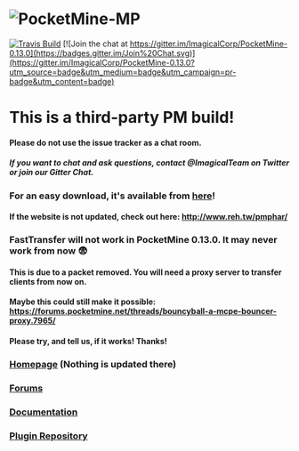 # ![PocketMine-MP](http://cdn.pocketmine.net/img/PocketMine-MP-h.png)

[![Travis Build](https://travis-ci.org/ImagicalCorp/PocketMine-0.13.0.svg)](https://travis-ci.org/ImagicalCorp/PocketMine-0.13.0)
[![Join the chat at https://gitter.im/ImagicalCorp/PocketMine-0.13.0](https://badges.gitter.im/Join%20Chat.svg)](https://gitter.im/ImagicalCorp/PocketMine-0.13.0?utm_source=badge&utm_medium=badge&utm_campaign=pr-badge&utm_content=badge)

# This is a third-party PM build! 

#### Please do not use the issue tracker as a chat room.
##### If you want to chat and ask questions, contact @ImagicalTeam on Twitter or join our Gitter Chat.

### For an easy download, it's available from <a href="http://pocketmine.minedox.com">here</a>!
#### If the website is not updated, check out here: http://www.reh.tw/pmphar/

### FastTransfer will not work in PocketMine 0.13.0. It may never work from now :fearful:
#### This is due to a packet removed. You will need a proxy server to transfer clients from now on.
#### Maybe this could still make it possible: https://forums.pocketmine.net/threads/bouncyball-a-mcpe-bouncer-proxy.7965/
#### Please try, and tell us, if it works! Thanks!

### [Homepage](http://www.pocketmine.net/) (Nothing is updated there)

### [Forums](http://forums.pocketmine.net/)

### [Documentation](http://pocketmine-mp.readthedocs.org/)

### [Plugin Repository](http://plugins.pocketmine.net/)
